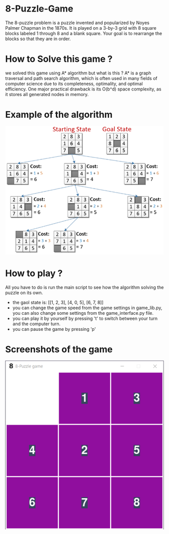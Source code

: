 # 8-Puzzle-Game

The 8-puzzle problem is a puzzle invented and popularized by Noyes Palmer Chapman in the 1870s. It is played on a 3-by-3 grid with 8 square blocks labeled 1 through 8 and a blank square. Your goal is to rearrange the blocks so that they are in order.

# How to Solve this game ?

we solved this game using A* algorithm but what is this ?
A\* is a graph traversal and path search algorithm, which is often used in many fields of computer science due to its completeness, optimality, and optimal efficiency. One major practical drawback is its O(b^d) space complexity, as it stores all generated nodes in memory.

# Example of the algorithm

![how A* work](images/8puzzle4.png)

# How to play ?

All you have to do is run the main script to see how the algorithm solving the puzzle on its own.

- the gaol state is:
  [[1, 2, 3], 
[4, 0, 5], 
[6, 7, 8]]
- you can change the game speed from the game settings in game_lib.py, you can also change some settings from the game_interface.py file.
- you can play it by yourself by pressing 't' to switch between your turn and the computer turn.
- you can pause the game by pressing 'p'

# Screenshots of the game

![Game Screenshot](images/game_screenshot.png)
